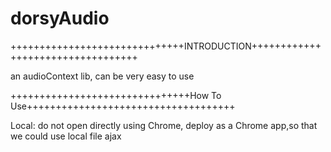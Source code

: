 dorsyAudio
==========

++++++++++++++++++++++++++++++INTRODUCTION++++++++++++++++++++++++++++++++++

an audioContext lib, can be very easy to use 

+++++++++++++++++++++++++++++++How To Use++++++++++++++++++++++++++++++++++++

Local:
do not open directly using Chrome, deploy as a Chrome app,so that we could use local file ajax
